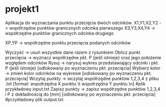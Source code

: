 # projekt1
Aplikacja do wyznaczania punktu przecięcia dwóch odcinków.
X1,Y1,X2,Y2 -> współrzędne punktów granicznych odcinka pierwszego
X3,Y3,X4,Y4 -> współrzędne punktów granicznych odcinka drugiego

XP,YP -> współrzędne punktu przecięcia podanych odcinków

Wyczyść -> usuń wszystkie dane razem z rysunkiem
Oblicz punkt przecięcia -> wyznacz współrzędne pkt. P (jeśli istnieje) oraz jego położenie względem odcinków
Rysuj -> narysuj wykres przedstawiający odcinki i pkt. P (jeśli istnieje) [odlokowany po wyznaczeniu pkt. przecięcia]
Wybierz kolor -> zmień kolor odcinków na wykresie [odlokowany po wyznaczeniu pkt. przecięcia]
Wczytaj punkty -> wczytaj współrzędne punktów 1,2,3,4 z pliku .txt [format: wspołrzędna X punktu \t wspołrzędna Y punktu \n] #plik przykładowy input.txt
Zapisz punkty -> zapisz współrzędne punktów 1,2,3,4 i P z dokładnością do [mm] [odlokowany po wyznaczeniu pkt. przecięcia] #przykładowy plik output.txt




